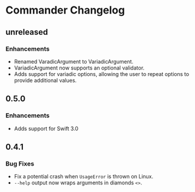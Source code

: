 # Commander Changelog

## unreleased

### Enhancements

- Renamed VaradicArgument to VariadicArgument.
- VariadicArgument now supports an optional validator.
- Adds support for variadic options, allowing the user to repeat options to
  provide additional values.

## 0.5.0

### Enhancements

- Adds support for Swift 3.0

## 0.4.1

### Bug Fixes

- Fix a potential crash when `UsageError` is thrown on Linux.
- `--help` output now wraps arguments in diamonds `<>`.
